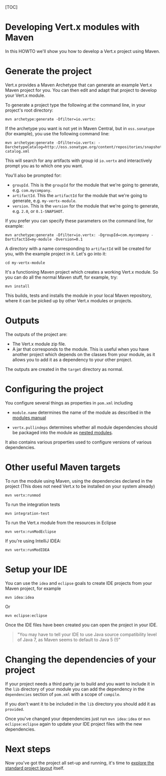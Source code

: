 <!--
This work is licensed under the Creative Commons Attribution-ShareAlike 3.0 Unported License.
To view a copy of this license, visit http://creativecommons.org/licenses/by-sa/3.0/ or send
a letter to Creative Commons, 444 Castro Street, Suite 900, Mountain View, California, 94041, USA.
-->

[TOC]

# Developing Vert.x modules with Maven

In this HOWTO we'll show you how to develop a Vert.x project using Maven.

# Generate the project

Vert.x provides a Maven Archetype that can generate an example Vert.x Maven project for you. You can then edit and adapt that project to develop your Vert.x module.

To generate a project type the following at the command line, in your project's root directory:

    mvn archetype:generate -Dfilter=io.vertx:

If the archetype you want is not yet in Maven Central, but in `oss.sonatype` (for example), you use the following command line:

    mvn archetype:generate -Dfilter=io.vertx: -DarchetypeCatalog=http://oss.sonatype.org/content/repositories/snapshots/archetype-catalog.xml

This will search for any artifacts with group id `io.vertx` and interactively prompt you as to which one you want.

You'll also be prompted for:

* `groupId`. This is the `groupId` for the module that we're going to generate, e.g. `com.mycompany`.
* `artifactId`. This the `artifactId` for the module that we're going to generate, e.g. `my-vertx-module`.
* `version`. This is the `version` for the module that we're going to generate, e.g. `2.0`, or `0.1-SNAPSHOT`.

If you prefer you can specify these parameters on the command line, for example:

    mvn archetype:generate -Dfilter=io.vertx: -DgroupId=com.mycompany -DartifactId=my-module -Dversion=0.1

A directory with a name corresponding to `artifactId` will be created for you, with the example project in it. Let's go into it:

    cd my-vertx-module

It's a functioning Maven project which creates a working Vert.x module. So you can do all the normal Maven stuff, for example, try:

    mvn install

This builds, tests and installs the module in your local Maven repository, where it can be picked up by other Vert.x modules or projects.

# Outputs

The outputs of the project are:

* The Vert.x module zip file.
* A jar that corresponds to the module. This is useful when you have another project which depends on the classes from your module, as it allows you to add it as a dependency to your other project.

The outputs are created in the `target` directory as normal.

# Configuring the project

You configure several things as properties in `pom.xml` including

* `module.name` determines the name of the module as described in the [modules manual](mods_manual.html#mod-id)

* `vertx.pullindeps` determines whether all module dependencies should be packaged into the module as [nested modules](mods_manual.html#nested-mods). 

It also contains various properties used to configure versions of various dependencies.


# Other useful Maven targets

To run the module using Maven, using the dependencies declared in the project (This does not need Vert.x to be installed on your system already)

    mvn vertx:runmod

To run the integration tests

    mvn integration-test

To run the Vert.x module from the resources in Eclipse

    mvn vertx:runModEclipse

If you're using IntelliJ IDEA:

    mvn vertx:runModIDEA


# Setup your IDE

You can use the `idea` and `eclipse` goals to create IDE projects from your Maven project, for example

    mvn idea:idea

Or

    mvn eclipse:eclipse

Once the IDE files have been created you can open the project in your IDE.

> "You may have to tell your IDE to use Java source compatibility level of Java 7, as Maven seems to default to Java 5 (!)"

# Changing the dependencies of your project

If your project needs a third party jar to build and you want to include it in the `lib` directory of your module you can add the dependency in the `dependencies` section of `pom.xml` with a scope of `compile`.

If you don't want it to be included in the `lib` directory you should add it as `provided`.

Once you've changed your dependencies just run `mvn idea:idea` or `mvn eclipse:eclipse` again to update your IDE project files with the new dependencies.

# Next steps

Now you've got the project all set-up and running, it's time to [explore the standard project layout](dev_guide.html) itself.



